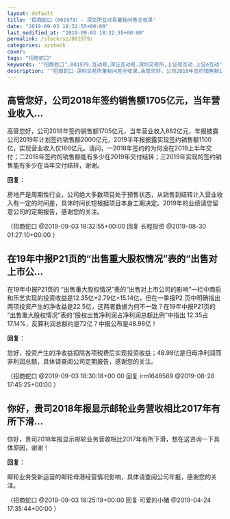 ```yaml
---
layout: default
title: '招商蛇口（001979）- 深交所互动易董秘问答全收录'
date: "2019-09-03 18:32:55+00:00"
last_modified_at: "2019-09-03 18:32:55+00:00"
permalink: /stock/sz/001979/
categories: szstock
cover: 
tags: "招商蛇口"
keywords: '"招商蛇口",001979,互动易,深证互动易,深圳交易所,上证易互动,上证e互动'
description: '"招商蛇口-深圳交易所董秘问答全收录,高管您好，公司2018年签约销售额1705亿元，当年营业收入882亿元，年报披露公司2019年计划签约销售额2000亿元，2019半年报披露实现签约销售额1100亿，实现营业收入仅166亿元。请问，一2018年签约的为何没在2019上半年交付；二2018年签约的销售额能有多少在2019年交付结转；三2019年实现的签约销售能有多少在当年交付结转，谢谢。"'
---
```


## 高管您好，公司2018年签约销售额1705亿元，当年营业收入...

高管您好，公司2018年签约销售额1705亿元，当年营业收入882亿元，年报披露公司2019年计划签约销售额2000亿元，2019半年报披露实现签约销售额1100亿，实现营业收入仅166亿元。请问，一2018年签约的为何没在2019上半年交付；二2018年签约的销售额能有多少在2019年交付结转；三2019年实现的签约销售能有多少在当年交付结转，谢谢。

**回复**：

房地产是周期性行业，公司绝大多数项目处于预售状态，从销售到结转计入营业收入有一定的时间差，具体时间长短根据项目本身工期决定。2019年的业绩请您留意公司的定期报告，感谢您的关注。 

（招商蛇口  @2019-09-03 18:32:55+00:00 回复 长程投资  @2019-08-30 01:27:10+00:00 ）

## 在19年中报P21页的“出售重大股权情况”表的“出售对上市公...

在19年中报P21页的 “出售重大股权情况”表的“出售对上市公司的影响”一栏中商启和乐艺实现的投资收益是12.35亿+2.79亿=15.14亿，但在一季报P2 页中明确指出两项投资产生的净收益是22.5亿，这两者数据为何不一致？在19年中报P21页的 “出售重大股权情况”表的“股权出售净利润占净利润总额比例“中指出 12.35占17.14%，反算利润总额约是72亿？中报公布是48.98亿！

**回复**：

您好，投资产生的净收益扣除各项税费后实现投资收益；48.98亿是归母净利润而非利润总额，具体请查阅公司定期报告，感谢您的关注。 

（招商蛇口  @2019-09-03 18:30:18+00:00 回复 irm1648569  @2019-08-28 17:45:25+00:00 ）

## 你好，贵司2018年报显示邮轮业务营收相比2017年有所下滑...

你好，贵司2018年报显示邮轮业务营收相比2017年有所下滑，想在这咨询一下具体原因，谢谢！

**回复**：

邮轮业务受新运营的邮轮母港经营情况影响，具体请查阅公司年报，感谢您的关注。 

（招商蛇口  @2019-09-03 18:25:19+00:00 回复 可爱的小猪  @2019-04-24 17:35:44+00:00 ）

